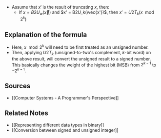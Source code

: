 - Assume that $x'$ is the result of truncating $x$, then:
	- If $x = B2U_w(\vec{x})$ and $x' = B2U_k(\vec{x'})$, then $x' = U2T_k(x \mod 2^k)$

## Explanation of the formula
- Here, $x \mod 2^{k}$ will need to be first treated as an unsigned number.
- Then, applying $U2T_{k}$ (unsigned-to-two's complement, $k$-bit word) on the above result, will convert the unsigned result to a signed number. This basically changes the weight of the highest bit (MSB) from $2^{k-1}$ to $-2^{k-1}$.

## Sources
- [[Computer Systems - A Programmer's Perspective]]

## Related Notes
- [[Representing different data types in binary]] 
- [[Conversion between signed and unsigned integer]]